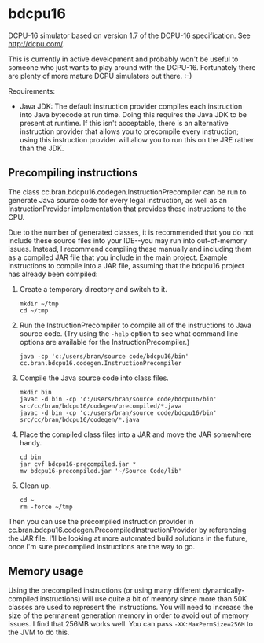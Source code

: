 bdcpu16
=======

DCPU-16 simulator based on version 1.7 of the DCPU-16 specification. See http://dcpu.com/.

This is currently in active development and probably won't be useful to someone who just wants to play around with the DCPU-16. Fortunately there are plenty of more mature DCPU simulators out there. :-)

Requirements:
* Java JDK: The default instruction provider compiles each instruction into Java bytecode at run time. Doing this requires the Java JDK to be present at runtime. If this isn't acceptable, there is an alternative instruction provider that allows you to precompile every instruction; using this instruction provider will allow you to run this on the JRE rather than the JDK.

Precompiling instructions
-------------------------
The class cc.bran.bdcpu16.codegen.InstructionPrecompiler can be run to generate Java source code for every legal instruction, as well as an InstructionProvider implementation that provides these instructions to the CPU.

Due to the number of generated classes, it is recommended that you do not include these source files into your IDE--you may run into out-of-memory issues. Instead, I recommend compiling these manually and including them as a compiled JAR file that you include in the main project. Example instructions to compile into a JAR file, assuming that the bdcpu16 project has already been compiled:
1.  Create a temporary directory and switch to it.

        mkdir ~/tmp
        cd ~/tmp

2.  Run the InstructionPrecompiler to compile all of the instructions to Java source code. (Try using the `-help` option to see what command line options are available for the InstructionPrecompiler.)

        java -cp 'c:/users/bran/source code/bdcpu16/bin' cc.bran.bdcpu16.codegen.InstructionPrecompiler

3.  Compile the Java source code into class files.

        mkdir bin
        javac -d bin -cp 'c:/users/bran/source code/bdcpu16/bin' src/cc/bran/bdcpu16/codegen/precompiled/*.java
        javac -d bin -cp 'c:/users/bran/source code/bdcpu16/bin' src/cc/bran/bdcpu16/codegen/*.java
        
4.  Place the compiled class files into a JAR and move the JAR somewhere handy.

        cd bin
        jar cvf bdcpu16-precompiled.jar *
        mv bdcpu16-precompiled.jar '~/Source Code/lib'

5.  Clean up.

        cd ~
        rm -force ~/tmp

Then you can use the precompiled instruction provider in cc.bran.bdcpu16.codegen.PrecompiledInstructionProvider by referencing the JAR file. I'll be looking at more automated build solutions in the future, once I'm sure precompiled instructions are the way to go.

Memory usage
------------
Using the precompiled instructions (or using many different dynamically-compiled instructions) will use quite a bit of memory since more than 50K classes are used to represent the instructions. You will need to increase the size of the permanent generation memory in order to avoid out of memory issues. I find that 256MB works well. You can pass `-XX:MaxPermSize=256M` to the JVM to do this.